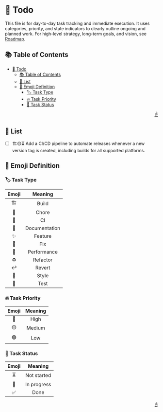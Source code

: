 <!-- markdownlint-disable MD033 MD041 -->

<a id="top"></a>

# 📝 Todo

This file is for day-to-day task tracking and immediate execution. It uses categories, priority, and state indicators to clearly outline ongoing and planned work. For high-level strategy, long-term goals, and vision, see [Roadmap](ROADMAP.md).

## 📚 Table of Contents

- [📝 Todo](#-todo)
  - [📚 Table of Contents](#-table-of-contents)
  - [📝 List](#-list)
  - [📗 Emoji Definition](#-emoji-definition)
    - [🏷️ Task Type](#️-task-type)
    - [🔥 Task Priority](#-task-priority)
    - [📅 Task Status](#-task-status)

<p align="right"><a href="#top">☝️</a></p>

## 📝 List

- [ ] 🏗️🟡⏳ Add a CI/CD pipeline to automate releases whenever a new version tag is created, including builds for all supported platforms.

## 📗 Emoji Definition

### 🏷️ Task Type

| **Emoji** |  **Meaning**  |
| :-------: | :-----------: |
|     🏗️     |     Build     |
|     🔧     |     Chore     |
|     👷     |      CI       |
|     📝     | Documentation |
|     ✨     |    Feature    |
|     🐛     |      Fix      |
|     🚀     |  Performance  |
|     ♻️     |   Refactor    |
|     ↩️     |    Revert     |
|     🎨     |     Style     |
|     🧪     |     Test      |

### 🔥 Task Priority

| **Emoji** | **Meaning** |
| :-------: | :---------: |
|     🔴     |    High     |
|     🟡     |   Medium    |
|     🟢     |     Low     |

### 📅 Task Status

| **Emoji** | **Meaning** |
| :-------: | :---------: |
|     ⏳     | Not started |
|     🔄     | In progress |
|     ✅     |    Done     |

<p align="right"><a href="#top">☝️</a></p>
